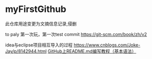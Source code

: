# myFirstGithub

 此仓库用途变更为文摘信息记录,侵删
 
 to paly
 第一次玩，第一次test commit
 https://git-scm.com/book/zh/v2
 
 idea与eclipse项目相互导入的过程 https://www.cnblogs.com/Joke-Jay/p/8142944.html
 [GitHub上README.md编写教程（基本语法）](https://blog.csdn.net/qq_31796651/article/details/80803599)
